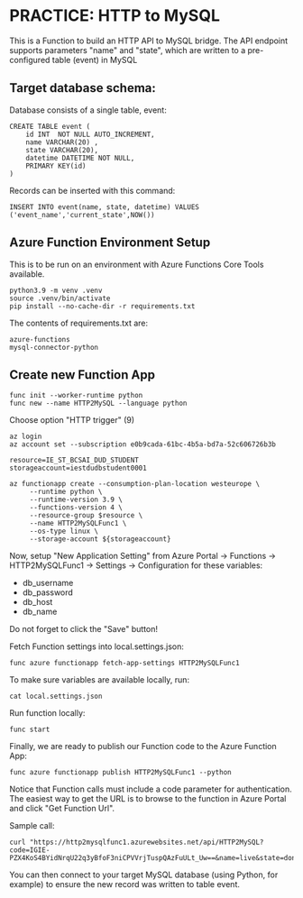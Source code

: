 
# PRACTICE: HTTP to MySQL  

This is a Function to build an HTTP API to MySQL bridge. The API endpoint supports parameters "name" and "state", which are written to a pre-configured table (event) in MySQL

## Target database schema:  


Database consists of a single table, event:  

```  
CREATE TABLE event (
    id INT  NOT NULL AUTO_INCREMENT, 
    name VARCHAR(20) , 
    state VARCHAR(20),
    datetime DATETIME NOT NULL,
    PRIMARY KEY(id)
)
```  

Records can be inserted with this command:

```  
INSERT INTO event(name, state, datetime) VALUES ('event_name','current_state',NOW())
```  

## Azure Function Environment Setup  

This is to be run on an environment with Azure Functions Core Tools available.  


```  
python3.9 -m venv .venv
source .venv/bin/activate
pip install --no-cache-dir -r requirements.txt  
```  


The contents of requirements.txt are:  

```  
azure-functions
mysql-connector-python
```  

## Create new Function App  

```  
func init --worker-runtime python  
func new --name HTTP2MySQL --language python  
```  
Choose option "HTTP trigger" (9)  


```  
az login
az account set --subscription e0b9cada-61bc-4b5a-bd7a-52c606726b3b

resource=IE_ST_BCSAI_DUD_STUDENT
storageaccount=iestdudbstudent0001  
```  

```  
az functionapp create --consumption-plan-location westeurope \
     --runtime python \
     --runtime-version 3.9 \
     --functions-version 4 \
     --resource-group $resource \
     --name HTTP2MySQLFunc1 \
     --os-type linux \
     --storage-account ${storageaccount}  
```  

Now, setup "New Application Setting" from Azure Portal -> Functions -> HTTP2MySQLFunc1 -> Settings -> Configuration for these variables:  

* db_username  
* db_password  
* db_host  
* db_name  

Do not forget to click the "Save" button!  

Fetch Function settings into local.settings.json:  

```  
func azure functionapp fetch-app-settings HTTP2MySQLFunc1  
```  

To make sure variables are available locally, run:  
```  
cat local.settings.json  
```  

Run function locally:  
```  
func start  
```  


Finally, we are ready to publish our Function code to the Azure Function App:  

```  
func azure functionapp publish HTTP2MySQLFunc1 --python  
```  

Notice that Function calls must include a code parameter for authentication. The easiest way to get the URL is to browse to the function in Azure Portal and click "Get Function Url".  

Sample call:  

```
curl "https://http2mysqlfunc1.azurewebsites.net/api/HTTP2MySQL?code=IGIE-PZX4KoS4BYidNrqU22q3yBfoF3niCPVVrjTuspQAzFuULt_Uw==&name=live&state=done"
```  

You can then connect to your target  MySQL database (using Python, for example) to ensure the new record was written to table event.  


